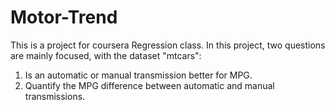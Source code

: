 # Motor-Trend
This is a project for coursera Regression class. 
In this project, two questions are mainly focused, with the dataset "mtcars": 
1) Is an automatic or manual transmission better for MPG. 
2) Quantify the MPG difference between automatic and manual transmissions.
